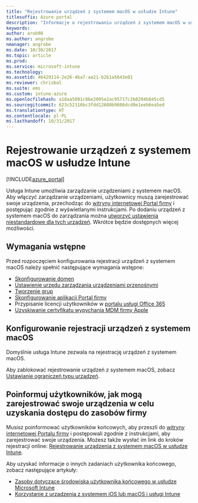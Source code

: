 ```yaml
---
title: "Rejestrowanie urządzeń z systemem macOS w usłudze Intune"
titlesuffix: Azure portal
description: "Informacje o rejestrowaniu urządzeń z systemem macOS w usłudze Intune."
keywords: 
author: arob98
ms.author: angrobe
nmanager: angrobe
ms.date: 10/30/2017
ms.topic: article
ms.prod: 
ms.service: microsoft-intune
ms.technology: 
ms.assetid: 46429114-2e26-4ba7-aa21-b2b1a5643e01
ms.reviewer: chrisbal
ms.suite: ems
ms.custom: intune-azure
ms.openlocfilehash: a18aa5091c8be2095e2ac95717c2b8294b845cd5
ms.sourcegitcommit: 623c52116bc3fdd12680b9686dcd0e1eeb6ea5ed
ms.translationtype: HT
ms.contentlocale: pl-PL
ms.lasthandoff: 10/31/2017
---
```

# <a name="enroll-macos-devices-in-intune"></a>Rejestrowanie urządzeń z systemem macOS w usłudze Intune

[!INCLUDE[azure_portal](./includes/azure_portal.md)]

Usługa Intune umożliwia zarządzanie urządzeniami z systemem macOS. Aby włączyć zarządzanie urządzeniami, użytkownicy muszą zarejestrować swoje urządzenia, przechodząc do [witryny internetowej Portal firmy](http://portal.manage.microsoft.com) i postępując zgodnie z wyświetlanymi instrukcjami. Po dodaniu urządzeń z systemem macOS do zarządzania można [utworzyć ustawienia niestandardowe dla tych urządzeń](custom-settings-macos.md). Wkrótce będzie dostępnych więcej możliwości.

## <a name="prerequisites"></a>Wymagania wstępne

Przed rozpoczęciem konfigurowania rejestracji urządzeń z systemem macOS należy spełnić następujące wymagania wstępne:

- [Skonfigurowanie domen](custom-domain-name-configure.md)
- [Ustawienie urzędu zarządzania urządzeniami przenośnymi](mdm-authority-set.md)
- [Tworzenie grup](https://docs.microsoft.com/intune-classic/get-started/start-with-a-paid-subscription-to-microsoft-intune-step-5)
- [Skonfigurowanie aplikacji Portal firmy](company-portal-app.md)
- Przypisanie licencji użytkowników w [portalu usługi Office 365](http://go.microsoft.com/fwlink/p/?LinkId=698854)
- [Uzyskiwanie certyfikatu wypychania MDM firmy Apple](apple-mdm-push-certificate-get.md)

## <a name="set-up-macos-enrollment"></a>Konfigurowanie rejestracji urządzeń z systemem macOS

Domyślnie usługa Intune zezwala na rejestrację urządzeń z systemem macOS.

Aby zablokować rejestrowanie urządzeń z systemem macOS, zobacz [Ustawianie ograniczeń typu urządzeń](enrollment-restrictions-set.md).

## <a name="tell-your-users-how-to-enroll-their-devices-to-access-company-resources"></a>Poinformuj użytkowników, jak mogą zarejestrować swoje urządzenia w celu uzyskania dostępu do zasobów firmy

Musisz poinformować użytkowników końcowych, aby przeszli do [witryny internetowej Portalu firmy](http://portal.manage.microsoft.com) i postępowali zgodnie z instrukcjami, aby zarejestrować swoje urządzenia. Możesz także wysłać im link do kroków rejestracji online: [Rejestrowanie urządzenia z systemem macOS w usłudze Intune](https://docs.microsoft.com/intune-user-help/enroll-your-device-in-intune-macos).

Aby uzyskać informacje o innych zadaniach użytkownika końcowego, zobacz następujące artykuły:

- [Zasoby dotyczące środowiska użytkownika końcowego w usłudze Microsoft Intune](end-user-educate.md)
- [Korzystanie z urządzenia z systemem iOS lub macOS i usługi Intune](https://docs.microsoft.com/intune-user-help/using-your-ios-or-mac-os-x-device-with-intune)
